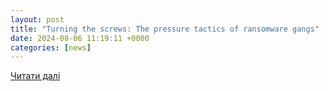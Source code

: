 ```yaml
---
layout: post
title: "Turning the screws: The pressure tactics of ransomware gangs"
date: 2024-08-06 11:19:11 +0000
categories: [news]
---
```


[Читати далі](https://news.sophos.com/en-us/2024/08/06/turning-the-screws-the-pressure-tactics-of-ransomware-gangs/)
